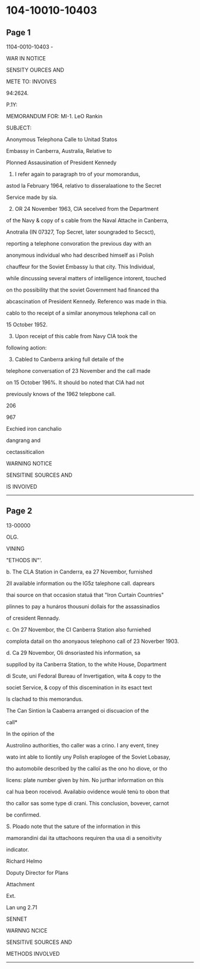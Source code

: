 # 104-10010-10403

## Page 1

1104-0010-10403 -

WAR IN NOTICE

SENSITY OURCES AND

METE TO: INVOIVES

94:2624.

P.1Y:

MEMORANDUM FOR: MI-1. LeO Rankin

SUBJECT:

Anonymous Telephona Calle to Unitad Statos

Embassy in Canberra, Australia, Relative to

Plonned Assausination of President Kennedy

1. I refer again to paragraph tro of your momorandus,

astod la February 1964, relativo to disseralaatione to the Secret

Service made by sia.

2. OR 24 November 1963, ClA secelved from the Department

of the Navy & copy of s cable from the Naval Attache in Canberra,

Anotralia (IN 07327, Top Secret, later soungraded to Secsct),

reporting a telephone convoration the previous day with an

anonymous individual who had described himself as i Polish

chauffeur for the Soviet Embassy lu that city. This Individual,

while dincussing several matters of intelligence intorent, touched

on tho possibility that the soviet Government had financed tha

abcascination of President Kennedy. Referenco was made in thia.

cablo to tho receipt of a similar anonymous telephona call on

15 October 1952.

3. Upon receipt of this cable from Navy CIA took the

following aotion:

3. Cabled to Canberra anking full detaile of the

telephone conversation of 23 November and the call made

on 15 October 196%. It should bo noted that CIA had not

previously knows of the 1962 telepbone call.

206

967

Exchied iron canchalio

dangrang and

cectassiticalion

WARNING NOTICE

SENSITINE SOURCES AND

IS INVOIVED

---

## Page 2

13-00000

OLG.

VINING

"ETHODS IN"'.

b. The CLA Station in Canderra, ea 27 Novembor, furnished

2ll available information ou the lG5z talephone call. daprears

thai source on that occasion statuá that "Iron Curtain Countries"

plinnes to pay a hunáros thousuni dollais for the assassinadios

of cresident Rennady.

c. On 27 Novembor, the CI Canberra Station also furniehed

complota datail on tho anonyaous telephono call of 23 Noverber 1903.

d. Ca 29 Novembor, Oli dnsoriasted his information, sa

suppllod by ita Canberra Station, to the white House, Dopartment

di Scute, uni Fedoral Bureau of Invertigation, wita & copy to the

societ Service, & copy of this discemination in its esact text

Is clachad to this memorandus.

The Can Sintion la Caaberra arranged oi discuacion of the

call*

In the opirion of the

Austrolino authorities, tho caller was a crino. I any event, tiney

wato int able to liontily uny Polish eraplogee of the Soviet Lobasay,

tho automobile described by the calloï as the ono ho diove, or tho

licens: plate number given by him. No jurthar information on this

cal hua beon roceivod. Availabio ovidence woulé tenù to obon that

tho callor sas some type di crani. This conclusion, bovever, carnot

be confirmed.

S. Ploado note thut the sature of the information in this

mamorandini dai ita uttachoons requiren tha usa di a senoitivity

indicator.

Richard Helmo

Doputy Director for Plans

Attachment

Ext.

Lan ung 2.71

SENNET

WARNNG NCICE

SENSITIVE SOURCES AND

METHODS INVOLVED

---

